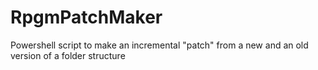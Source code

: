 # RpgmPatchMaker
Powershell script to make an incremental "patch" from a new and an old version of a folder structure
